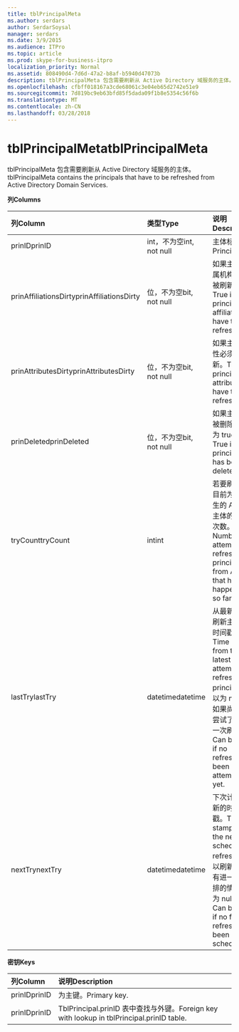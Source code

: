 ```yaml
---
title: tblPrincipalMeta
ms.author: serdars
author: SerdarSoysal
manager: serdars
ms.date: 3/9/2015
ms.audience: ITPro
ms.topic: article
ms.prod: skype-for-business-itpro
localization_priority: Normal
ms.assetid: 808490d4-7d6d-47a2-b8af-b5940d47073b
description: tblPrincipalMeta 包含需要刷新从 Active Directory 域服务的主体。
ms.openlocfilehash: cfbff018167a3cde68061c3e04eb65d2742e51e9
ms.sourcegitcommit: 7d819bc9eb63bfd85f5dada09f1b8e5354c56f6b
ms.translationtype: MT
ms.contentlocale: zh-CN
ms.lasthandoff: 03/28/2018
---
```

# <a name="tblprincipalmeta"></a><span data-ttu-id="1640d-103">tblPrincipalMeta</span><span class="sxs-lookup"><span data-stu-id="1640d-103">tblPrincipalMeta</span></span>
 
<span data-ttu-id="1640d-104">tblPrincipalMeta 包含需要刷新从 Active Directory 域服务的主体。</span><span class="sxs-lookup"><span data-stu-id="1640d-104">tblPrincipalMeta contains the principals that have to be refreshed from Active Directory Domain Services.</span></span>
  
<span data-ttu-id="1640d-105">**列**</span><span class="sxs-lookup"><span data-stu-id="1640d-105">**Columns**</span></span>

|<span data-ttu-id="1640d-106">**列**</span><span class="sxs-lookup"><span data-stu-id="1640d-106">**Column**</span></span>|<span data-ttu-id="1640d-107">**类型**</span><span class="sxs-lookup"><span data-stu-id="1640d-107">**Type**</span></span>|<span data-ttu-id="1640d-108">**说明**</span><span class="sxs-lookup"><span data-stu-id="1640d-108">**Description**</span></span>|
|:-----|:-----|:-----|
|<span data-ttu-id="1640d-109">prinID</span><span class="sxs-lookup"><span data-stu-id="1640d-109">prinID</span></span>  <br/> |<span data-ttu-id="1640d-110">int，不为空</span><span class="sxs-lookup"><span data-stu-id="1640d-110">int, not null</span></span>  <br/> |<span data-ttu-id="1640d-111">主体标识。</span><span class="sxs-lookup"><span data-stu-id="1640d-111">Principal ID.</span></span>  <br/> |
|<span data-ttu-id="1640d-112">prinAffiliationsDirty</span><span class="sxs-lookup"><span data-stu-id="1640d-112">prinAffiliationsDirty</span></span>  <br/> |<span data-ttu-id="1640d-113">位，不为空</span><span class="sxs-lookup"><span data-stu-id="1640d-113">bit, not null</span></span>  <br/> |<span data-ttu-id="1640d-114">如果主要附属机构需要被刷新。</span><span class="sxs-lookup"><span data-stu-id="1640d-114">True if principal affiliations have to be refreshed.</span></span>  <br/> |
|<span data-ttu-id="1640d-115">prinAttributesDirty</span><span class="sxs-lookup"><span data-stu-id="1640d-115">prinAttributesDirty</span></span>  <br/> |<span data-ttu-id="1640d-116">位，不为空</span><span class="sxs-lookup"><span data-stu-id="1640d-116">bit, not null</span></span>  <br/> |<span data-ttu-id="1640d-117">如果主体属性必须被刷新。</span><span class="sxs-lookup"><span data-stu-id="1640d-117">True if principal attributes have to be refreshed.</span></span>  <br/> |
|<span data-ttu-id="1640d-118">prinDeleted</span><span class="sxs-lookup"><span data-stu-id="1640d-118">prinDeleted</span></span>  <br/> |<span data-ttu-id="1640d-119">位，不为空</span><span class="sxs-lookup"><span data-stu-id="1640d-119">bit, not null</span></span>  <br/> |<span data-ttu-id="1640d-120">如果主体已被删除，则为 true。</span><span class="sxs-lookup"><span data-stu-id="1640d-120">True if the principal has been deleted.</span></span>  <br/> |
|<span data-ttu-id="1640d-121">tryCount</span><span class="sxs-lookup"><span data-stu-id="1640d-121">tryCount</span></span>  <br/> |<span data-ttu-id="1640d-122">int</span><span class="sxs-lookup"><span data-stu-id="1640d-122">int</span></span>  <br/> |<span data-ttu-id="1640d-123">若要刷新到目前为止发生的 AD ds 主体的尝试次数。</span><span class="sxs-lookup"><span data-stu-id="1640d-123">Number of attempts to refresh the principal from AD DS that have happened so far.</span></span>  <br/> |
|<span data-ttu-id="1640d-124">lastTry</span><span class="sxs-lookup"><span data-stu-id="1640d-124">lastTry</span></span>  <br/> |<span data-ttu-id="1640d-125">datetime</span><span class="sxs-lookup"><span data-stu-id="1640d-125">datetime</span></span>  <br/> |<span data-ttu-id="1640d-126">从最新尝试刷新主体的时间戳。</span><span class="sxs-lookup"><span data-stu-id="1640d-126">Time stamp from the latest attempt to refresh the principal.</span></span> <span data-ttu-id="1640d-127">可以为 null，如果尚未已尝试了任何一次刷新。</span><span class="sxs-lookup"><span data-stu-id="1640d-127">Can be null if no refresh has been attempted yet.</span></span>  <br/> |
|<span data-ttu-id="1640d-128">nextTry</span><span class="sxs-lookup"><span data-stu-id="1640d-128">nextTry</span></span>  <br/> |<span data-ttu-id="1640d-129">datetime</span><span class="sxs-lookup"><span data-stu-id="1640d-129">datetime</span></span>  <br/> |<span data-ttu-id="1640d-130">下次计划更新的时间戳。</span><span class="sxs-lookup"><span data-stu-id="1640d-130">Time stamp for the next scheduled refresh.</span></span> <span data-ttu-id="1640d-131">可以刷新已没有进一步安排的情况下为 null。</span><span class="sxs-lookup"><span data-stu-id="1640d-131">Can be null if no further refresh has been scheduled.</span></span>  <br/> |
   
<span data-ttu-id="1640d-132">**密钥**</span><span class="sxs-lookup"><span data-stu-id="1640d-132">**Keys**</span></span>

|<span data-ttu-id="1640d-133">**列**</span><span class="sxs-lookup"><span data-stu-id="1640d-133">**Column**</span></span>|<span data-ttu-id="1640d-134">**说明**</span><span class="sxs-lookup"><span data-stu-id="1640d-134">**Description**</span></span>|
|:-----|:-----|
|<span data-ttu-id="1640d-135">prinID</span><span class="sxs-lookup"><span data-stu-id="1640d-135">prinID</span></span>  <br/> |<span data-ttu-id="1640d-136">为主键。</span><span class="sxs-lookup"><span data-stu-id="1640d-136">Primary key.</span></span>  <br/> |
|<span data-ttu-id="1640d-137">prinID</span><span class="sxs-lookup"><span data-stu-id="1640d-137">prinID</span></span>  <br/> |<span data-ttu-id="1640d-138">TblPrincipal.prinID 表中查找与外键。</span><span class="sxs-lookup"><span data-stu-id="1640d-138">Foreign key with lookup in tblPrincipal.prinID table.</span></span>  <br/> |
   

